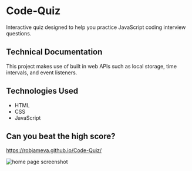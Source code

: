 # Code-Quiz
Interactive quiz designed to help you practice JavaScript coding interview questions. 

## Technical Documentation
This project makes use of built in web APIs such as local storage, time intervals, and event listeners.

## Technologies Used
* HTML
* CSS
* JavaScript

## Can you beat the high score?
https://robjameva.github.io/Code-Quiz/

![home page screenshot](assets/images/screen-shot.png?raw=true)


